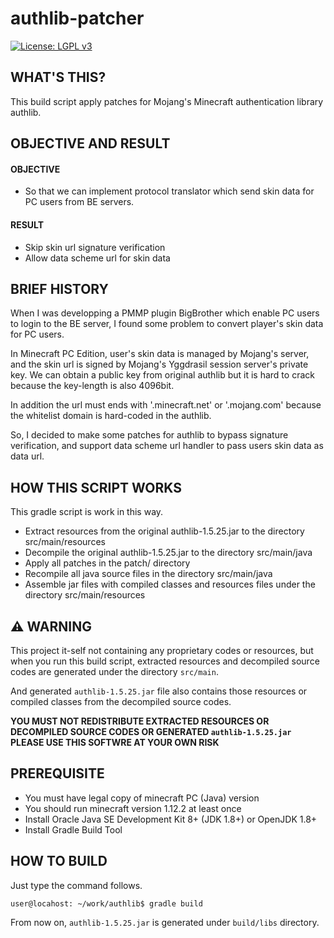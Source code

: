 # authlib-patcher

[![License: LGPL v3](https://img.shields.io/badge/License-LGPL%20v3-blue.svg)](https://www.gnu.org/licenses/lgpl-3.0)

## WHAT'S THIS?
This build script apply patches for Mojang's Minecraft authentication library authlib.

## OBJECTIVE AND RESULT
#### OBJECTIVE
* So that we can implement protocol translator which send skin data for PC users from BE servers.

#### RESULT
* Skip skin url signature verification
* Allow data scheme url for skin data

## BRIEF HISTORY
When I was developping a PMMP plugin BigBrother which enable PC users to login to the BE server,
I found some problem to convert player's skin data for PC users.

In Minecraft PC Edition, user's skin data is managed by Mojang's server,
and the skin url is signed by Mojang's Yggdrasil session server's private key.
We can obtain a public key from original authlib
but it is hard to crack because the key-length is also 4096bit.

In addition the url must ends with '.minecraft.net' or '.mojang.com' because the
whitelist domain is hard-coded in the authlib.

So, I decided to make some patches for authlib to bypass signature verification,
and support data scheme url handler to pass users skin data as data url.

## HOW THIS SCRIPT WORKS
This gradle script is work in this way.

* Extract resources from the original authlib-1.5.25.jar to the directory src/main/resources
* Decompile the original authlib-1.5.25.jar to the directory src/main/java
* Apply all patches in the patch/ directory
* Recompile all java source files in the directory src/main/java
* Assemble jar files with compiled classes and resources files under the directory src/main/resources


## ⚠ WARNING
This project it-self not containing any proprietary codes or resources,
but when you run this build script, extracted resources and
decompiled source codes are generated under the directory `src/main`.

And generated `authlib-1.5.25.jar` file also contains those resources or
compiled classes from the decompiled source codes.

**YOU MUST NOT REDISTRIBUTE EXTRACTED RESOURCES OR DECOMPILED SOURCE CODES OR GENERATED `authlib-1.5.25.jar`
PLEASE USE THIS SOFTWRE AT YOUR OWN RISK**

## PREREQUISITE
* You must have legal copy of minecraft PC (Java) version
* You should run minecraft version 1.12.2 at least once
* Install Oracle Java SE Development Kit 8+ (JDK 1.8+) or OpenJDK 1.8+
* Install Gradle Build Tool


## HOW TO BUILD

Just type the command follows.

```bash
user@locahost: ~/work/authlib$ gradle build
```

From now on, `authlib-1.5.25.jar` is generated under `build/libs` directory.
